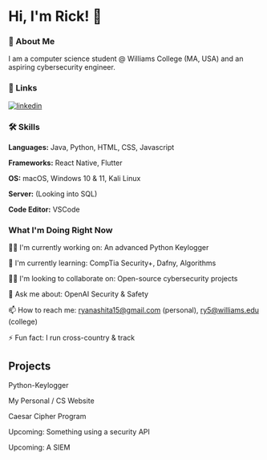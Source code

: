 # Hi, I'm Rick! 👋 


### 🚀 About Me
I am a computer science student @ Williams College (MA, USA) and an aspiring cybersecurity engineer. 


### 🔗 Links
[![linkedin](https://img.shields.io/badge/linkedin-0A66C2?style=for-the-badge&logo=linkedin&logoColor=white)](https://www.linkedin.com/in/ryunosuke-rick-yanashita/)



### 🛠 Skills

**Languages:** Java, Python, HTML, CSS, Javascript

**Frameworks:** React Native, Flutter

**OS:** macOS, Windows 10 & 11, Kali Linux 

**Server:** (Looking into SQL)

**Code Editor:** VSCode


### What I'm Doing Right Now
👩‍💻 I'm currently working on: An advanced Python Keylogger

🧠 I'm currently learning: CompTia Security+, Dafny, Algorithms

👯‍♀️ I'm looking to collaborate on: Open-source cybersecurity projects

💬 Ask me about: OpenAI Security & Safety

📫 How to reach me: ryanashita15@gmail.com (personal), ry5@williams.edu (college)

⚡️ Fun fact: I run cross-country & track


## Projects

Python-Keylogger

My Personal / CS Website

Caesar Cipher Program

Upcoming: Something using a security API

Upcoming: A SIEM 
